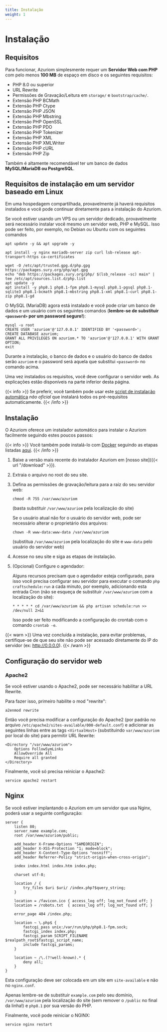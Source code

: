 ```yaml
---
title: Instalação
weight: 1
---
```


# Instalação

## Requisitos

Para funcionar, Azuriom simplesmente requer um **Servidor Web com PHP** com pelo menos **100 MB** de espaço em disco e os seguintes requisitos:

- PHP 8.0 ou superior
- URL Rewrite
- Permissões de Gravação/Leitura em `storage/` e `bootstrap/cache/`.
- Extensão PHP BCMath
- Extensão PHP Ctype
- Extensão PHP JSON
- Extensão PHP Mbstring
- Extensão PHP OpenSSL
- Extensão PHP PDO
- Extensão PHP Tokenizer
- Extensão PHP XML
- Extensão PHP XMLWriter
- Extensão PHP cURL
- Extensão PHP Zip

Também é altamente recomendável ter um banco de dados **MySQL/MariaDB ou PostgreSQL**.

## Requisitos de instalação em um servidor baseado em Linux

Em uma hospedagem compartilhada, provavelmente já haverá requisitos instalados e você pode continuar diretamente para a instalação do Azuriom.

Se você estiver usando um VPS ou um servidor dedicado, provavelmente será necessário instalar você mesmo um servidor web, PHP e MySQL. Isso pode ser feito, por exemplo, no Debian ou Ubuntu com os seguintes comandos

```
apt update -y && apt upgrade -y

apt install -y nginx mariadb-server zip curl lsb-release apt-transport-https ca-certificates

wget -O /etc/apt/trusted.gpg.d/php.gpg https://packages.sury.org/php/apt.gpg
echo "deb https://packages.sury.org/php/ $(lsb_release -sc) main" | tee /etc/apt/sources.list.d/php.list
apt update -y
apt install -y php8.1 php8.1-fpm php8.1-mysql php8.1-pgsql php8.1-sqlite3 php8.1-bcmath php8.1-mbstring php8.1-xml php8.1-curl php8.1-zip php8.1-gd
```

O MySQL (MariaDB) agora está instalado e você pode criar um banco de dados e um usuário com os seguintes comandos (**lembre-se de substituir `<password>` por um password seguro!**):
```
mysql -u root
CREATE USER 'azuriom'@'127.0.0.1' IDENTIFIED BY '<password>';
CREATE DATABASE azuriom;
GRANT ALL PRIVILEGES ON azuriom.* TO 'azuriom'@'127.0.0.1' WITH GRANT OPTION;
exit
```

Durante a instalação, o banco de dados e o usuário do banco de dados serão `azuriom` e o password será aquela que substitui `<password>` no comando acima.

Uma vez instalados os requisitos, você deve configurar o servidor web. As explicações estão disponíveis na parte inferior desta página.

{{< info >}}
Se preferir, você também pode usar este [script de instalação automática](https://github.com/AzuriomCommunity/Script-AutoInstall) _não oficial_  que instalará todos os pré-requisitos automaticamente.
{{< /info >}}

## Instalação

O Azuriom oferece um instalador automático para instalar o Azuriom facilmente seguindo estes poucos passos:

{{< info >}}
Você também pode instalá-lo com [Docker](https://www.docker.com/) seguindo as etapas listadas [aqui](https://github.com/Azuriom/Azuriom/blob/master/docker/INSTALL.md).
{{< /info >}}

1. Baixe a versão mais recente do instalador Azuriom em [nosso site]({{< url "/download" >}}).

1. Extraia o arquivo no root do seu site.

1. Defina as permissões de gravação/leitura para a raiz do seu servidor web:
   ```
   chmod -R 755 /var/www/azuriom
   ```
   (basta substituir `/var/www/azuriom` pela localização do site)

   Se o usuário atual não for o usuário do servidor web, pode ser necessário alterar o proprietário dos arquivos:
    ```
    chown -R www-data:www-data /var/www/azuriom
    ```
   (substitua `/var/www/azuriom` pela localização do site e `www-data` pelo usuário do servidor web)

1. Acesse no seu site e siga as etapas de instalação.

1. (Opcional) Configure o agendador:

   Alguns recursos precisam que o agendador esteja configurado, para isso você precisa configurar seu servidor para executar o comando `php craftschedule:run` a cada minuto, por exemplo, adicionando esta entrada Cron (não se esqueça de substituir `/var/www/azuriom` com a localização do site):
   ```
   * * * * * cd /var/www/azuriom && php artisan schedule:run >> /dev/null 2>&1
   ```
   Isso pode ser feito modificando a configuração do crontab com o comando `crontab -e`.

{{< warn >}}
Uma vez concluída a instalação, para evitar problemas, certifique-se de que seu site não pode ser acessado diretamente do IP do servidor (ex: http://0.0.0.0).
{{< /warn >}}

## Configuração do servidor web

### Apache2

Se você estiver usando o Apache2, pode ser necessário habilitar a URL Rewrite.

Para fazer isso, primeiro habilite o mod "rewrite":

```
a2enmod rewrite
```

Então você precisa modificar a configuração do Apache2 (por padrão no arquivo `/etc/apache2/sites-available/000-default.conf`) e adicionar as seguintes linhas entre as tags `<VirtualHost>` (substituindo `var/www/azuriom` por local do site) para permitir URL Rewrite:

```
<Directory "/var/www/azuriom">
    Options FollowSymLinks
    AllowOverride All
    Require all granted
</Directory>
```

Finalmente, você só precisa reiniciar o Apache2:

```
service apache2 restart
```

## Nginx

Se você estiver implantando o Azuriom em um servidor que usa Nginx, poderá usar a seguinte configuração:

```
server {
    listen 80;
    server_name example.com;
    root /var/www/azuriom/public;

    add_header X-Frame-Options "SAMEORIGIN";
    add_header X-XSS-Protection "1; mode=block";
    add_header X-Content-Type-Options "nosniff";
    add_header Referrer-Policy "strict-origin-when-cross-origin";

    index index.html index.htm index.php;

    charset utf-8;

    location / {
        try_files $uri $uri/ /index.php?$query_string;
    }

    location = /favicon.ico { access_log off; log_not_found off; }
    location = /robots.txt  { access_log off; log_not_found off; }

    error_page 404 /index.php;

    location ~ \.php$ {
        fastcgi_pass unix:/var/run/php/php8.1-fpm.sock;
        fastcgi_index index.php;
        fastcgi_param SCRIPT_FILENAME $realpath_root$fastcgi_script_name;
        include fastcgi_params;
    }

    location ~ /\.(?!well-known).* {
        deny all;
    }
}
```

Esta configuração deve ser colocada em um site em `site-available` e não no `nginx.conf`.

Apenas lembre-se de substituir `example.com` pelo seu domínio, `/var/www/azuriom` pela localização do site (sem remover o `/public` no final da linha!) e `php8.1` por sua versão do PHP.

Finalmente, você pode reiniciar o NGINX:

```
service nginx restart
```
